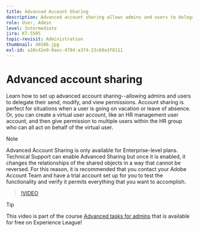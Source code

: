 ```yaml
---
title: Advanced Account Sharing
description: Advanced account sharing allows admins and users to delegate their send, modify, and view permissions
role: User, Admin
level: Intermediate
jira: KT-5505
topic-revisit: Administration
thumbnail: 40186.jpg
exl-id: a10c42e9-8aec-4784-a374-23c69a3f8111
---
```

# Advanced account sharing

Learn how to set up advanced account sharing--allowing admins and users to delegate their send, modify, and view permissions. Account sharing is perfect for situations when a user is going on vacation or leave of absence. Or, you can create a virtual user account, like an HR management user account, and then give permission to multiple users within the HR group who can all act on behalf of the virtual user.

>[!NOTE]
>
>Advanced Account Sharing is only available for Enterprise-level plans. Technical Support can enable Advanced Sharing but once it is enabled, it changes the relationships of the shared objects in a way that cannot be reversed. For this reason, it is recommended that you contact your Adobe Account Team and have a trial account set up for you to test the functionality and verify it permits everything that you want to accomplish.

>[!VIDEO](https://video.tv.adobe.com/v/40186?quality=12&learn=on&hidetitle=true)

>[!TIP]
>
>This video is part of the course [Advanced tasks for admins](https://experienceleague.adobe.com/?recommended=Sign-A-1-2020.1) that is available for free on Experience League!
